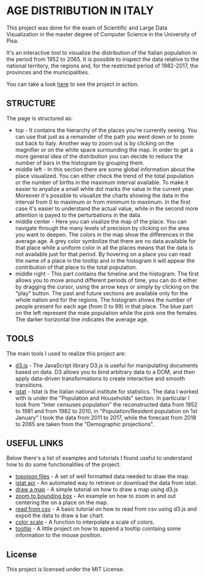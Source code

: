 # AGE DISTRIBUTION IN ITALY

This project was done for the exam of Scientific and Large Data Visualization in the 
master degree of Computer Science in the University of Pisa.

It's an interactive tool to visualize the distribution of the Italian population in the 
period from 1952 to 2065. It is possible to inspect the data relative to the national 
territory, the regions and, for the restricted period of 1982-2017, the provinces and the 
municipalities.

You can take a look [here](https://fsbolgi.github.io/Sciviz/homepage.html) to see the 
project in action.

## STRUCTURE

The page is structured as:
* top - It contains the hierarchy of the places you're currently seeing. You can use that
just as a remainder of the path you went down or to zoom out back to Italy. Another way to 
zoom out is by clicking on the magnifier or on the white space surrounding the map. In 
order to get a more general idea of the distribution you can decide to reduce the number of
bars in the histogram by grouping them.
* middle left - In this section there are some global information about the place 
visualized. You can either check the trend of the total population or the number of births
in the maximum interval available. To make it easier to anyalize a small white dot marks
the value in the current year. Moreover it's possible to visualize the charts showing the 
data in the interval from 0 to maximum or from minimum to maximum. In the first case 
it's easier to understand the actual value, while in the second more attention is payed to 
the perturbations in the data.
* middle center - Here you can visalize the map of the place. You can navigate through the
many levels of precision by clicking on the area you want to deepen. The colors in the map
show the differences in the average age. A grey color symbolize that there are no
data available for that place while a uniform color in all the places means that the data 
is not available just for that period. By hovering on a place you can read the name of 
a place in the tooltip and in the histogram it will appear the contribution of that place to 
the total population. 
* middle right - This part contains the timeline and the histogram. The first allows you 
to move around different periods of time, you can do it either by dragging the cursor, using 
the arrow keys or simply by clicking on the "play" button. The past and future sections are 
available only for the whole nation and for the regions. The histogram shows the number of 
people present for each age (from 0 to 99) in that place. The blue part on the left 
represent the male population while the pink one the females. The darker horizontal line 
indicates the average age. 

## TOOLS

The main tools I used to realize this project are:
* [d3.js](https://d3js.org/) - The JavaScript library D3.js is useful for manipulating 
documents based on data. D3 allows you to bind arbitrary data to a DOM, and then apply 
data-driven transformations to create interactive and smooth transitions. 
* [istat](https://www.istat.it/) - Istat is the italian national institute for statistics.
The data I worked with is under the "Population and Households" section. In particular I 
took from "Inter censuses population" the reconstructed data from 1952 to 1981 and from 
1982 to 2010, in "Population/Resident population on 1st January" I took the data from 2011 
to 2017, while the forecast from 2018 to 2065 are taken from the "Demographic projections".

## USEFUL LINKS

Below there's a list of examples and tutorials I found useful to understand how to do 
some functionalities of the project.
* [topojson files](https://github.com/Dataninja/geo-shapes) -  A set of well formatted data 
needed to draw the map.
* [istat api](https://medium.com/@vincpatruno/come-accedere-ai-dati-statistici-pubblicati-dallistituto-nazionale-di-statistica-istat-ca874316f5a9) - An automated way to retrieve or download the data from istat. 
* [draw a map](https://bost.ocks.org/mike/map/) - A simple tutorial on how to draw a map 
using d3.js
* [zoom to bounding box](https://bl.ocks.org/mbostock/4699541) - An example on how to zoom 
in and out centering the on a place on the map.
* [read from csv](https://bost.ocks.org/mike/bar/2) - A basic tutorial on how to read from 
csv using d3.js and expoit the data to draw a bar chart.
* [color scale](http://bl.ocks.org/jfreyre/b1882159636cc9e1283a) - A function to 
interpolate a scale of colors.
* [tooltip](http://bl.ocks.org/biovisualize/1016860) - A little project on how to append a 
tooltip cointaing some information to the mouse position.

## License

This project is licensed under the MIT License.



